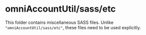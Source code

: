 # omniAccountUtil/sass/etc

This folder contains miscellaneous SASS files. Unlike `"omniAccountUtil/sass/etc"`, these files
need to be used explicitly.
